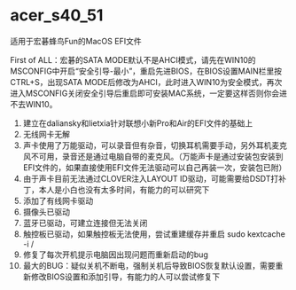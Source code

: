# acer_s40_51
适用于宏碁蜂鸟Fun的MacOS EFI文件

First of ALL：宏碁的SATA MODE默认不是AHCI模式，请先在WIN10的MSCONFIG中开启“安全引导-最小”，重启先进BIOS，在BIOS设置MAIN栏里按CTRL+S，出现SATA MODE后修改为AHCI，此时进入WIN10为安全模式，再次进入MSCONFIG关闭安全引导后重启即可安装MAC系统，一定要这样否则你会进不去WIN10。

1. 建立在daliansky和lietxia针对联想小新Pro和Air的EFI文件的基础上
2. 无线网卡无解
3. 声卡使用了万能驱动，可以录音但有杂音，切换耳机需要手动，另外耳机麦克风不可用，录音还是通过电脑自带的麦克风。（万能声卡是通过安装包安装到EFI文件的，如果直接使用EFI文件无法驱动可以自己再装一次，安装包已附）
4. 由于声卡目前无法通过CLOVER注入LAYOUT ID驱动，可能需要给DSDT打补丁，本人是小白也没有太多时间，有能力的可以研究下
5. 添加了有线网卡驱动
6. 摄像头已驱动
7. 蓝牙已驱动，可建立连接但无法关闭
8. 触控板已驱动，如果触控板无法使用，尝试重建缓存并重启 sudo kextcache -i /
9. 修复了每次开机提示电脑因出现问题而重新启动的bug
10. 最大的BUG：疑似关机不断电，强制关机后导致BIOS恢复默认设置，需要重新修改BIOS设置和添加引导，有能力的人可以尝试修复下
